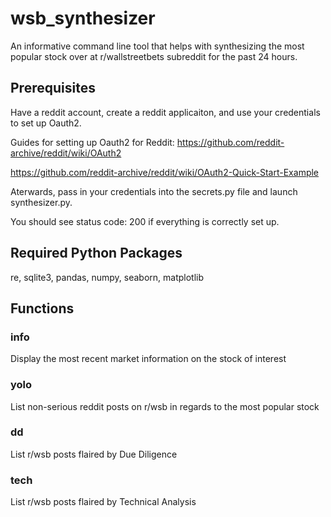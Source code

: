 # wsb_synthesizer
An informative command line tool that helps with synthesizing the most popular stock over at r/wallstreetbets subreddit for the past 24 hours.

## Prerequisites
Have a reddit account, create a reddit applicaiton, and use your credentials to set up Oauth2.

Guides for setting up Oauth2 for Reddit: https://github.com/reddit-archive/reddit/wiki/OAuth2

https://github.com/reddit-archive/reddit/wiki/OAuth2-Quick-Start-Example

Aterwards, pass in your credentials into the secrets.py file and launch synthesizer.py.

You should see status code: 200 if everything is correctly set up.

## Required Python Packages
re, sqlite3, pandas, numpy, seaborn, matplotlib

## Functions

### info
Display the most recent market information on the stock of interest

### yolo
List non-serious reddit posts on r/wsb in regards to the most popular stock

### dd
List r/wsb posts flaired by Due Diligence

### tech
List r/wsb posts flaired by Technical Analysis
